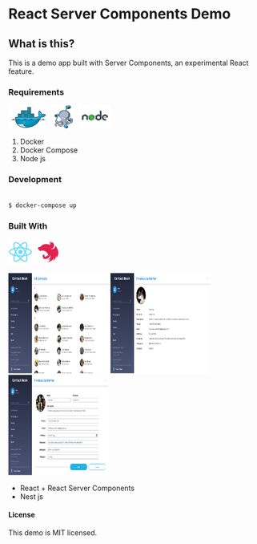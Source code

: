 # React Server Components Demo

## What is this?

This is a demo app built with Server Components, an experimental React feature. 

### Requirements

![docker logo](/readme/docker.png)
![docker-compose logo](/readme/docker-compose.png)
![node.js logo](/readme/nodejs.png)

1. Docker
2. Docker Compose
3. Node js

### Development

```bash

$ docker-compose up

```

### Built With

![react logo](/readme/react.png)
![nest logo](/readme/nest.png)

<img src="/readme/screenshot-home.jpg" alt="alt text" width="200px" height="200px">
<img src="/readme/screenshot-item.jpg" alt="alt text" width="200px" height="200px">
<img src="/readme/screenshot-form.jpg" alt="alt text" width="200px" height="200px">


* React + React Server Components
* Nest js

#### License
This demo is MIT licensed.

